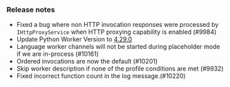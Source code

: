 ### Release notes

<!-- Please add your release notes in the following format:
- My change description (#PR)
-->
- Fixed a bug where non HTTP invocation responses were processed by `IHttpProxyService` when HTTP proxying capability is enabled (#9984)
- Update Python Worker Version to [4.29.0](https://github.com/Azure/azure-functions-python-worker/releases/tag/4.28.1)
- Language worker channels will not be started during placeholder mode if we are in-process (#10161)
- Ordered invocations are now the default (#10201)
- Skip worker description if none of the profile conditions are met (#9932)
- Fixed incorrect function count in the log message.(#10220)
